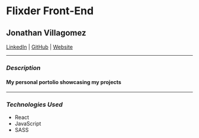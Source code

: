 # Flixder Front-End

## Jonathan Villagomez

[LinkedIn](https://www.linkedin.com/in/jonathanvillagomezhernandez/) |
[GitHub](https://github.com/VillagomezHJonathan) |
[Website](https://www.jonweb.dev/)

---

### **_Description_**

#### My personal portolio showcasing my projects

---

### **_Technologies Used_**

- React
- JavaScript
- SASS
